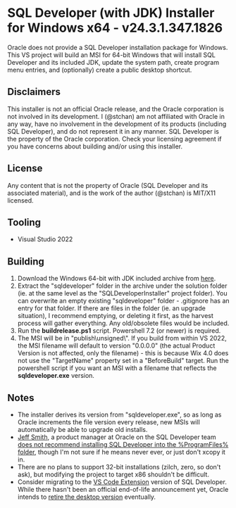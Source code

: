 # SQL Developer (with JDK) Installer for Windows x64 - v24.3.1.347.1826
Oracle does not provide a SQL Developer installation package for Windows. This VS project will build an MSI for 64-bit Windows that will install SQL Developer and its included JDK, update the system path, create program menu entries, and (optionally) create a public desktop shortcut.

## Disclaimers
This installer is not an official Oracle release, and the Oracle corporation is not involved in its development. I (@stchan) am not affiliated with Oracle in any way, have no involvement in the development of its products (including SQL Developer), and do not represent it in any manner. SQL Developer is the property of the Oracle corporation. Check your licensing agreement if you have concerns about building and/or using this installer.

## License
Any content that is not the property of Oracle (SQL Developer and its associated material), and is the work of the author (@stchan) is MIT/X11 licensed.

## Tooling
* Visual Studio 2022

## Building
1. Download the Windows 64-bit with JDK included archive from [here](https://www.oracle.com/database/sqldeveloper/technologies/download/).
1. Extract the "sqldeveloper" folder in the archive under the solution folder (ie. at the same level as the "SQLDeveloperInstaller" project folder). You can overwrite an empty existing "sqldeveloper" folder - .gitignore has an entry for that folder. If there are files in the folder (ie. an upgrade situation), I recommend emptying, or deleting it first, as the harvest process will gather everything. Any old/obsolete files would be included.
1. Run the **buildrelease.ps1** script. Powershell 7.2 (or newer) is required.
1. The MSI will be in "publish\unsigned\\<culture>". If you build from within VS 2022, the MSI filename will default to version "0.0.0.0" (the actual Product Version is not affected, only the filename) - this is because Wix 4.0 does not use the "TargetName" property set in a "BeforeBuild" target. Run the powershell script if you want an MSI with a filename that reflects the **sqldeveloper.exe** version.

## Notes
* The installer derives its version from "sqldeveloper.exe", so as long as Oracle increments the file version every release, new MSIs will automatically be able to upgrade old installs.
* [Jeff Smith](https://www.thatjeffsmith.com/about/), a product manager at Oracle on the SQL Developer team [does not recommend installing SQL Developer into the %ProgramFiles% folder](https://www.thatjeffsmith.com/archive/2022/06/oracle-sql-developer-modeler-versions-22-2-now-available/), though I'm not sure if he means never ever, or just don't xcopy it in.
* There are no plans to support 32-bit installations (zilch, zero, so don't ask), but modifying the project to target x86 shouldn't be difficult.
* Consider migrating to the [VS Code Extension](https://marketplace.visualstudio.com/items?itemName=Oracle.sql-developer) version of SQL Developer. While there hasn't been an official end-of-life announcement yet, Oracle intends to [retire the desktop version](https://www.thatjeffsmith.com/archive/2024/01/announcing-the-oracle-sql-developer-extension-for-vs-code/) eventually.

